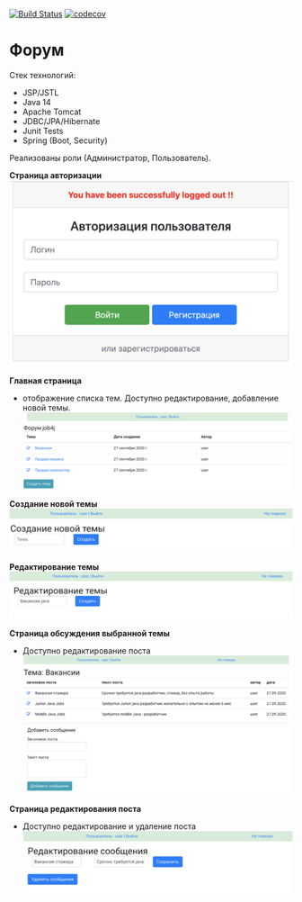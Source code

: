 [![Build Status](https://travis-ci.org/RVohmin/job4j_forum.svg?branch=master)](https://travis-ci.org/RVohmin/job4j_forum)
[![codecov](https://codecov.io/gh/RVohmin/job4j_forum/branch/master/graph/badge.svg)](https://codecov.io/gh/RVohmin/job4j_forum)

# Форум
 
Стек технологий:
* JSP/JSTL
* Java 14
* Apache Tomcat
* JDBC/JPA/Hibernate
* Junit Tests
* Spring (Boot, Security)

Реализованы роли (Администратор, Пользователь).

__Страница авторизации__
![Авторизация](screenshots/auth.png "Страница авторизации")

__Главная страница__
 - отображение списка тем. Доступно редактирование, добавление новой темы.
![main](screenshots/index.png)
 
 __Создание новой темы__
![main](screenshots/theme.png)

__Редактирование темы__
![main](screenshots/edittheme.png)
  
  __Страница обсуждения выбранной темы__
  - Доступно редактирование поста
![main](screenshots/posts.png)
    
__Страница редактирования поста__
  - Доступно редактирование и удаление поста
![main](screenshots/edit.png)
  
  

 





